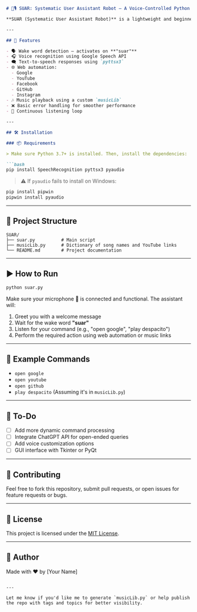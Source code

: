 ```markdown
# 🤖🎙️ SUAR: Systematic User Assistant Robot – A Voice-Controlled Python Assistant

**SUAR (Systematic User Assistant Robot)** is a lightweight and beginner-friendly voice-controlled desktop assistant built in Python 🐍. It responds to the wake word **"suar"**, listens to your commands, and performs tasks like opening websites or playing music. This project is perfect for learning about voice recognition, speech synthesis, and Python automation.

---

## 🚀 Features

- 🗣️ Wake word detection – activates on **"suar"**
- 🎧 Voice recognition using Google Speech API
- 🗨️ Text-to-speech responses using `pyttsx3`
- 🌐 Web automation:
  - Google
  - YouTube
  - Facebook
  - GitHub
  - Instagram
- 🎶 Music playback using a custom `musicLib`
- ❌ Basic error handling for smoother performance
- 🔁 Continuous listening loop

---

## 🛠️ Installation

### 📦 Requirements

> Make sure Python 3.7+ is installed. Then, install the dependencies:

```bash
pip install SpeechRecognition pyttsx3 pyaudio
```

> ⚠️ If `pyaudio` fails to install on Windows:

```bash
pip install pipwin
pipwin install pyaudio
```

---

## 📁 Project Structure

```
SUAR/
├── suar.py          # Main script
├── musicLib.py      # Dictionary of song names and YouTube links
└── README.md        # Project documentation
```

---

## ▶️ How to Run

```bash
python suar.py
```

Make sure your microphone 🎤 is connected and functional. The assistant will:

1. Greet you with a welcome message
2. Wait for the wake word **"suar"**
3. Listen for your command (e.g., "open google", "play despacito")
4. Perform the required action using web automation or music links

---

## 🧠 Example Commands

* `open google`
* `open youtube`
* `open github`
* `play despacito` (Assuming it's in `musicLib.py`)

---

## 📌 To-Do

* [ ] Add more dynamic command processing
* [ ] Integrate ChatGPT API for open-ended queries
* [ ] Add voice customization options
* [ ] GUI interface with Tkinter or PyQt

---

## 🤝 Contributing

Feel free to fork this repository, submit pull requests, or open issues for feature requests or bugs.

---

## 📄 License

This project is licensed under the [MIT License](LICENSE).

---

## 💬 Author

Made with ❤️ by \[Your Name]

```

---

Let me know if you'd like me to generate `musicLib.py` or help publish the repo with tags and topics for better visibility.
```
